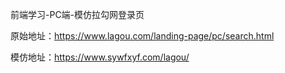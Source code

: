 前端学习-PC端-模仿拉勾网登录页

原始地址：https://www.lagou.com/landing-page/pc/search.html

模仿地址：https://www.sywfxyf.com/lagou/
